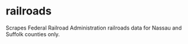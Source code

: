 # railroads
Scrapes Federal Railroad Administration railroads data for Nassau and Suffolk counties only.